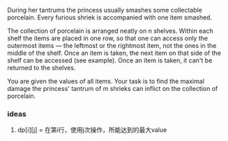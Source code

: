 During her tantrums the princess usually smashes some collectable porcelain. Every furious shriek is accompanied with one item smashed.

The collection of porcelain is arranged neatly on n shelves. Within each shelf the items are placed in one row, so that one can access only the outermost items — the leftmost or the rightmost item, not the ones in the middle of the shelf. Once an item is taken, the next item on that side of the shelf can be accessed (see example). Once an item is taken, it can't be returned to the shelves.

You are given the values of all items. Your task is to find the maximal damage the princess' tantrum of m shrieks can inflict on the collection of porcelain.

### ideas
1. dp[i][j] = 在第i行，使用j次操作，所能达到的最大value